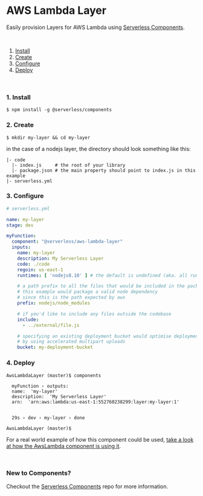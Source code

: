 # AWS Lambda Layer

Easily provision Layers for AWS Lambda using [Serverless Components](https://github.com/serverless/components).

&nbsp;

1. [Install](#1-install)
2. [Create](#2-create)
3. [Configure](#3-configure)
4. [Deploy](#4-deploy)

&nbsp;


### 1. Install

```console
$ npm install -g @serverless/components
```

### 2. Create


```console
$ mkdir my-layer && cd my-layer
```

in the case of a nodejs layer, the directory should look something like this:


```
|- code
  |- index.js     # the root of your library
  |- package.json # the main property should point to index.js in this example
|- serverless.yml

```

### 3. Configure

```yml
# serverless.yml

name: my-layer
stage: dev

myFunction:
  component: "@serverless/aws-lambda-layer"
  inputs:
    name: my-layer
    description: My Serverless Layer
    code: ./code
    regoin: us-east-1
    runtimes: [ 'nodejs8.10' ] # the default is undefined (aka. all runtimes supported)

    # a path prefix to all the files that would be included in the package
    # this example would package a valid node dependency
    # since this is the path expected by aws
    prefix: nodejs/node_modules

    # if you'd like to include any files outside the codebase
    include:
      - ../external/file.js 

    # specifying an existing deployment bucket would optimise deployment speed
    # by using accelerated multipart uploads
    bucket: my-deployment-bucket
```

### 4. Deploy

```console
AwsLambdaLayer (master)$ components

  myFunction › outputs:
  name:  'my-layer'
  description:  'My Serverless Layer'
  arn:  'arn:aws:lambda:us-east-1:552760238299:layer:my-layer:1'


  29s › dev › my-layer › done

AwsLambdaLayer (master)$

```
For a real world example of how this component could be used, [take a look at how the AwsLambda component is using it](https://github.com/serverless-components/AwsLambda/blob/master/serverless.js#L64-L77).

&nbsp;

### New to Components?

Checkout the [Serverless Components](https://github.com/serverless/components) repo for more information.
